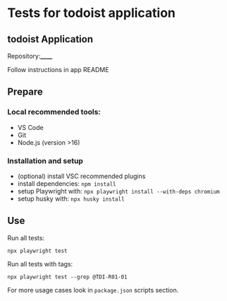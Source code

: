 # Tests for todoist application

## todoist Application

Repository:****\_\_\_\_****

Follow instructions in app README

## Prepare

### Local recommended tools:

- VS Code
- Git
- Node.js (version >16)

### Installation and setup

- (optional) install VSC recommended plugins
- install dependencies: `npm install`
- setup Playwright with: `npx playwright install --with-deps chromium`
- setup husky with: `npx husky install`

## Use

Run all tests:

```
npx playwright test
```

Run all tests with tags:

```
npx playwright test --grep @TDI-R01-01
```

For more usage cases look in `package.json` scripts section.
